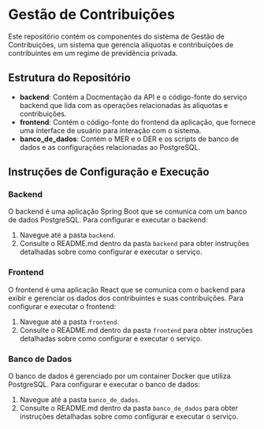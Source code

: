 # Gestão de Contribuições

Este repositório contém os componentes do sistema de Gestão de Contribuições, um sistema que gerencia alíquotas e contribuições de contribuintes em um regime de previdência privada.

## Estrutura do Repositório

- **backend**: Contém a Docmentação da API e o código-fonte do serviço backend que lida com as operações relacionadas às alíquotas e contribuições.
- **frontend**: Contém o código-fonte do frontend da aplicação, que fornece uma interface de usuário para interação com o sistema.
- **banco_de_dados**: Contém o MER e o DER e os scripts de banco de dados e as configurações relacionadas ao PostgreSQL.

## Instruções de Configuração e Execução

### Backend

O backend é uma aplicação Spring Boot que se comunica com um banco de dados PostgreSQL. Para configurar e executar o backend:

1. Navegue até a pasta `backend`.
2. Consulte o README.md dentro da pasta `backend` para obter instruções detalhadas sobre como configurar e executar o serviço.

### Frontend

O frontend é uma aplicação React que se comunica com o backend para exibir e gerenciar os dados dos contribuintes e suas contribuições. Para configurar e executar o frontend:

1. Navegue até a pasta `frontend`.
2. Consulte o README.md dentro da pasta `frontend` para obter instruções detalhadas sobre como configurar e executar o serviço.

### Banco de Dados

O banco de dados é gerenciado por um container Docker que utiliza PostgreSQL. Para configurar e executar o banco de dados:

1. Navegue até a pasta `banco_de_dados`.
2. Consulte o README.md dentro da pasta `banco_de_dados` para obter instruções detalhadas sobre como configurar e executar o serviço.

